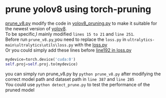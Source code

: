 prune yolov8 using torch-pruning
===
[prune_v8.py](https://github.com/chbw818/yolov8-prune-using-torch-pruning-/blob/main/prune_v8.py) modify the code in [yolov8_pruning.py](https://github.com/VainF/Torch-Pruning/blob/master/examples/yolov8/yolov8_pruning.py) to make it suitable for 
the newest version of [yolov8](https://github.com/ultralytics/ultralytics).<br>
To be specific,I mainly modified `lines 15 to 21` and `line 251`.<br>
Before run `prune_v8.py`,you need to replace the `loss.py` in `ultralytics-main\ultralytics\utils\loss.py` with the [loss.py](https://github.com/chbw818/yolov8-prune-using-torch-pruning-/blob/main/loss.py)<br>
Or you could simply add these lines before [line192 in loss.py](https://github.com/ultralytics/ultralytics/blob/main/ultralytics/utils/loss.py#L192)<br>
```python
mydevice=torch.device('cuda:0')
self.proj=self.proj.to(mydevice)
```
you can simply run prune_v8.py by `python prune_v8.py` after modifying the correct model path and dataset path in `line 387` and `line 285`<br>
You could use `python detect_prune.py` to test the performance of the pruned model
